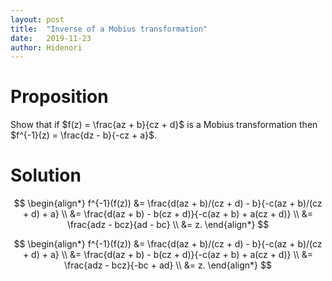 ```yaml
---
layout: post
title:  "Inverse of a Mobius transformation"
date:   2019-11-23
author: Hidenori
---
```


# Proposition
Show that if $f(z) = \frac{az + b}{cz + d}$ is a Mobius transformation then $f^{-1}(z) = \frac{dz - b}{-cz + a}$.

# Solution

$$
\begin{align*}
  f^{-1}(f(z))
    &= \frac{d(az + b)/(cz + d) - b}{-c(az + b)/(cz + d) + a} \\
    &= \frac{d(az + b) - b(cz + d)}{-c(az + b) + a(cz + d)} \\
    &= \frac{adz - bcz}{ad - bc} \\
    &= z.
\end{align*}
$$

$$
\begin{align*}
  f^{-1}(f(z))
    &= \frac{d(az + b)/(cz + d) - b}{-c(az + b)/(cz + d) + a} \\
    &= \frac{d(az + b) - b(cz + d)}{-c(az + b) + a(cz + d)} \\
    &= \frac{adz - bcz}{-bc + ad} \\
    &= z.
\end{align*}
$$
